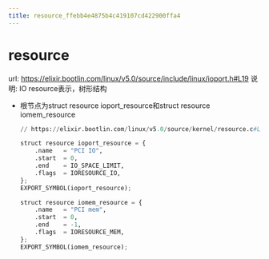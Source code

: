 ```yaml
---
title: resource_ffebb4e4875b4c419107cd422900ffa4
---
```


# resource

url: https://elixir.bootlin.com/linux/v5.0/source/include/linux/ioport.h#L19
说明: IO resource表示，树形结构

- 根节点为struct resource ioport_resource和struct resource iomem_resource
    
    ```python
    // https://elixir.bootlin.com/linux/v5.0/source/kernel/resource.c#L29
    
    struct resource ioport_resource = {
    	.name	= "PCI IO",
    	.start	= 0,
    	.end	= IO_SPACE_LIMIT,
    	.flags	= IORESOURCE_IO,
    };
    EXPORT_SYMBOL(ioport_resource);
    
    struct resource iomem_resource = {
    	.name	= "PCI mem",
    	.start	= 0,
    	.end	= -1,
    	.flags	= IORESOURCE_MEM,
    };
    EXPORT_SYMBOL(iomem_resource);
    ```